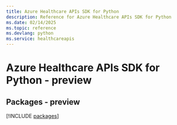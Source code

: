```yaml
---
title: Azure Healthcare APIs SDK for Python
description: Reference for Azure Healthcare APIs SDK for Python
ms.date: 02/14/2025
ms.topic: reference
ms.devlang: python
ms.service: healthcareapis
---
```

# Azure Healthcare APIs SDK for Python - preview
## Packages - preview
[!INCLUDE [packages](healthcare-apis-index.md)]